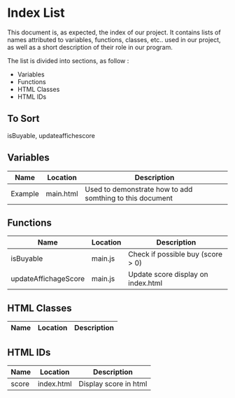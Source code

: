 # Index List

This document is, as expected, the index of our project. It contains lists of names attributed to variables, functions, classes, etc.. used in our project, as well as a short description of their role in our program.

The list is divided into sections, as follow :
* Variables
* Functions
* HTML Classes
* HTML IDs

## To Sort
isBuyable, updateaffichescore

## Variables

| Name | Location | Description |
| ---- | -------- | ----------- |
| Example | main.html | Used to demonstrate how to add somthing to this document |

## Functions

| Name | Location | Description |
| ---- | -------- | ----------- |
| isBuyable | main.js | Check if possible buy (score > 0) |
| updateAffichageScore | main.js | Update score display on index.html |

## HTML Classes

| Name | Location | Description |
| ---- | -------- | ----------- |

## HTML IDs

| Name | Location | Description |
| ---- | -------- | ----------- |
| score | index.html | Display score in html |